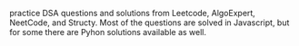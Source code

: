 practice DSA questions and solutions from Leetcode, AlgoExpert, NeetCode, and Structy. 
Most of the questions are solved in Javascript, but for some there are Pyhon solutions available as well.
